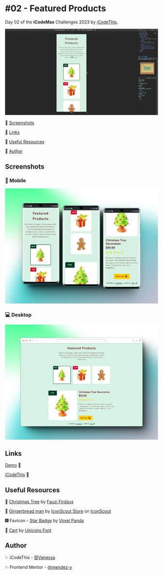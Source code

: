 # #02 - Featured  Products

Day 02 of the **iCodeMas** Challenges 2023 by [iCodeThis](https://icodethis.com/app).

![Sample](./assets/video/sample.gif)

📌 [Screenshots](#screenshots)

📌 [Links](#links)

📌 [Useful Resources](#useful-resources)

📌 [Author](#author)


## Screenshots

### 📱 Mobile

![Mobile](./assets/image/mobile-preview.webp)

### 💻 Desktop

![Desktop](./assets/image/desktop-preview.webp)

## Links

[Demo](https://mendez-v.github.io/featured-products/) 👀

[iCodeThis](https://icodethis.com/submissions/53932) 👀

## Useful Resources

🎄 [Christmas Tree](https://iconscout.com/3d-illustrations/christmas-tree) by [Fauzi Firdaus](https://iconscout.com/contributors/renderart)

🍪 [Gingerbread man](https://iconscout.com/3d-illustrations/gingerbread-man) by [IconScout Store](https://iconscout.com/contributors/iconscout) on [IconScout](https://iconscout.com)

🎆 Favicon - [Star Badge](https://iconscout.com/3d-illustrations/star-badge) by [Voxel Panda](https://iconscout.com/contributors/voxel-panda)

🛒 [Cart](https://iconscout.com/icons/cart) by [Unicons Font](https://iconscout.com/contributors/unicons)

## Author

✨ iCodeThis - [@Vanessa](https://icodethis.com/Vanessa)

✨ Frontend Mentor - [@mendez-v](https://www.frontendmentor.io/profile/mendez-v)